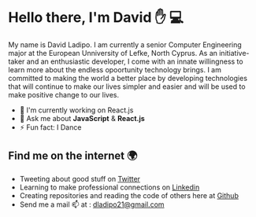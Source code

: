 
# Hello there, I'm David :hand: :computer:
<!-- <img src="https://github.com/deedevs/deedevs/blob/main/gitemoji.png"> -->

My name is David Ladipo. I am currently a senior Computer Engineering major at the European Unniversity of Lefke, North Cyprus. As an initiative-taker and an enthusiastic developer, I come with an innate willingness to learn more about the endless opoortunity technology brings. I am committed to making the world a better place by developing technologies that will continue to make our lives simpler and easier and will be used to make positive change to our lives.


- 🔭 I'm currently working on React.js
- 💬 Ask me about **JavaScript** & **React.js**
- ⚡ Fun fact: I Dance

<!--
**deedevs/deedevs** is a ✨ _special_ ✨ repository because its `README.md` (this file) appears on your GitHub profile.

Here are some ideas to get you started:

- 🔭 I’m currently working on ...
- 🌱 I’m currently learning ...
- 👯 I’m looking to collaborate on ...
- 🤔 I’m looking for help with ...
- 💬 Ask me about ...
- 📫 How to reach me: ...
- 😄 Pronouns: ...
- ⚡ Fun fact: ...
-->


## Find me on the internet :earth_africa:
- Tweeting about good stuff on <a href="https://twitter.com/davy0417">Twitter</a>
- Learning to make professional connections on <a href="https://www.linkedin.com/in/david-ladipo-691348108/">Linkedin</a>
- Creating repositories and reading the code of others here at <a href="https://github.com/deedevs">Github</a>
- Send me a mail :mailbox: at : dladipo21@gmail.com


